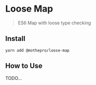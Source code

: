 # Loose Map

> ES6 Map with loose type checking

## Install

`yarn add @mothepro/loose-map`

## How to Use

TODO...

